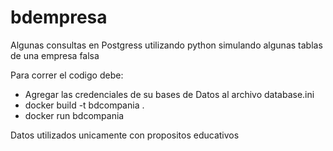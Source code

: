 # bdempresa

Algunas consultas en Postgress utilizando python simulando algunas tablas de una empresa falsa

Para correr el codigo debe:
  - Agregar las credenciales de su bases de Datos al archivo database.ini
  - docker build -t bdcompania .
  - docker run bdcompania 
  
  
Datos utilizados unicamente con propositos educativos
